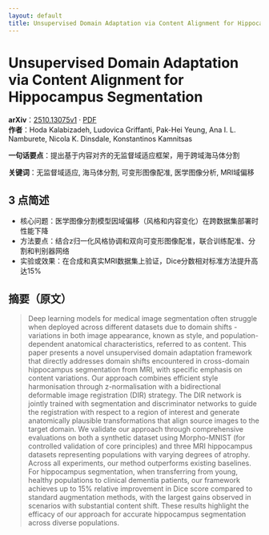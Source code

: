 ```yaml
---
layout: default
title: Unsupervised Domain Adaptation via Content Alignment for Hippocampus Segmentation
---
```


# Unsupervised Domain Adaptation via Content Alignment for Hippocampus Segmentation
**arXiv**：[2510.13075v1](https://arxiv.org/abs/2510.13075) · [PDF](https://arxiv.org/pdf/2510.13075.pdf)  
**作者**：Hoda Kalabizadeh, Ludovica Griffanti, Pak-Hei Yeung, Ana I. L. Namburete, Nicola K. Dinsdale, Konstantinos Kamnitsas  

**一句话要点**：提出基于内容对齐的无监督域适应框架，用于跨域海马体分割

**关键词**：无监督域适应, 海马体分割, 可变形图像配准, 医学图像分析, MRI域偏移

## 3 点简述
- 核心问题：医学图像分割模型因域偏移（风格和内容变化）在跨数据集部署时性能下降
- 方法要点：结合z归一化风格协调和双向可变形图像配准，联合训练配准、分割和判别器网络
- 实验或效果：在合成和真实MRI数据集上验证，Dice分数相对标准方法提升高达15%

## 摘要（原文）

> Deep learning models for medical image segmentation often struggle when
> deployed across different datasets due to domain shifts - variations in both
> image appearance, known as style, and population-dependent anatomical
> characteristics, referred to as content. This paper presents a novel
> unsupervised domain adaptation framework that directly addresses domain shifts
> encountered in cross-domain hippocampus segmentation from MRI, with specific
> emphasis on content variations. Our approach combines efficient style
> harmonisation through z-normalisation with a bidirectional deformable image
> registration (DIR) strategy. The DIR network is jointly trained with
> segmentation and discriminator networks to guide the registration with respect
> to a region of interest and generate anatomically plausible transformations
> that align source images to the target domain. We validate our approach through
> comprehensive evaluations on both a synthetic dataset using Morpho-MNIST (for
> controlled validation of core principles) and three MRI hippocampus datasets
> representing populations with varying degrees of atrophy. Across all
> experiments, our method outperforms existing baselines. For hippocampus
> segmentation, when transferring from young, healthy populations to clinical
> dementia patients, our framework achieves up to 15% relative improvement in
> Dice score compared to standard augmentation methods, with the largest gains
> observed in scenarios with substantial content shift. These results highlight
> the efficacy of our approach for accurate hippocampus segmentation across
> diverse populations.

